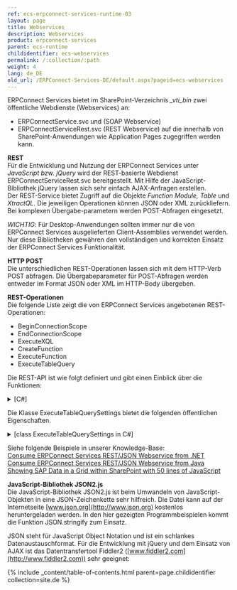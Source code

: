 ```yaml
---
ref: ecs-erpconnect-services-runtime-03
layout: page
title: Webservices
description: Webservices
product: erpconnect-services
parent: ecs-runtime
childidentifier: ecs-webservices
permalink: /:collection/:path
weight: 4
lang: de_DE
old_url: /ERPConnect-Services-DE/default.aspx?pageid=ecs-webservices
---
```


ERPConnect Services bietet im SharePoint-Verzeichnis *_vti_bin* zwei öffentliche Webdienste (Webservices) an:

- ERPConnectService.svc und (SOAP Webservice)
- ERPConnectServiceRest.svc (REST Webservice)
auf die innerhalb von SharePoint-Anwendungen wie Application Pages zugegriffen werden kann.

**REST**<br>
Für die Entwicklung und Nutzung der ERPConnect Services unter *JavaScript bzw. jQuery* wird der REST-basierte Webdienst ERPConnectServiceRest.svc bereitgestellt. Mit Hilfe der JavaScript-Bibliothek jQuery lassen sich sehr einfach AJAX-Anfragen erstellen.<br>
Der REST-Service bietet Zugriff auf die Objekte *Function Module, Table* und *XtractQL*. Die jeweiligen Operationen können JSON oder XML zurückliefern. Bei komplexen Übergabe-parametern werden POST-Abfragen eingesetzt.

*WICHTIG*: Für Desktop-Anwendungen sollten immer nur die von ERPConnect Services ausgelieferten Client-Assemblies verwendet werden. Nur diese Bibliotheken gewähren den vollständigen und korrekten Einsatz der ERPConnect Services Funktionalität.

**HTTP POST**<br>
Die unterschiedlichen REST-Operationen lassen sich mit dem HTTP-Verb POST abfragen. Die Übergabeparameter für POST-Abfragen werden entweder im Format JSON oder XML im HTTP-Body übergeben. 


**REST-Operationen**<br>
Die folgende Liste zeigt die von ERPConnect Services angebotenen REST-Operationen:
- BeginConnectionScope
- EndConnectionScope
- ExecuteXQL
- CreateFunction
- ExecuteFunction
- ExecuteTableQuery

Die REST-API ist wie folgt definiert und gibt einen Einblick über die Funktionen:

<details>
<summary>[C#]</summary>
{% highlight csharp %}
[ServiceContract(Namespace = ERPConnectServiceNamespaces.Contract)]
public interface IERPConnectServiceWSRest
{
  #region Connection Scope Operations
 
  // NOTE: WebMessageBodyStyle.WrappedRequest is not supported for single parameters (see JsonOperationFormatterBehavior)
  [OperationContract]
  [WebInvoke(RequestFormat = WebMessageFormat.Json)]
  ERPExecutionInfo BeginConnectionScope(string applicationName);
 
  [OperationContract]
  [WebInvoke(BodyStyle = WebMessageBodyStyle.WrappedRequest, RequestFormat = WebMessageFormat.Json)]
  ERPExecutionInfo EndConnectionScope(string applicationName, ERPConnectionScope connectionScope);
 
  #endregion
 
  #region XQL Operations
 
  [OperationContract]
  [WebInvoke(BodyStyle = WebMessageBodyStyle.WrappedRequest, RequestFormat = WebMessageFormat.Json)]
  ERPExecutionInfo ExecuteXQL(string applicationName, ERPConnectionScope connectionScope, string query);
 
  #endregion
 
  #region Function Module Operations
 
  [OperationContract]
  [WebInvoke(BodyStyle = WebMessageBodyStyle.WrappedRequest, RequestFormat = WebMessageFormat.Json)]
  ERPExecutionInfo CreateFunction(string applicationName, ERPConnectionScope connectionScope, string name);
 
  [OperationContract]
  [WebInvoke(BodyStyle = WebMessageBodyStyle.WrappedRequest, RequestFormat = WebMessageFormat.Json)]
  ERPExecutionInfo ExecuteFunction(string applicationName, ERPConnectionScope connectionScope, ERPFunction function);
 
  #endregion
 
  #region Table Operations
 
  [OperationContract]
  [WebInvoke(BodyStyle = WebMessageBodyStyle.WrappedRequest, RequestFormat = WebMessageFormat.Json)]
  ERPExecutionInfo ExecuteTableQuery(string applicationName, ERPConnectionScope connectionScope, string tableName, ExecuteTableQuerySettings settings);
 
  #endregion
}
{% endhighlight %}
</details>

Die Klasse ExecuteTableQuerySettings bietet die folgenden öffentlichen Eigenschaften.

<details>
<summary>[class ExecuteTableQuerySettings in C#]</summary>
{% highlight csharp %}
#region class ExecuteTableQuerySettings
public class ExecuteTableQuerySettings
    {
        public int RowSkip { get; set; }
        public int RowCount { get; set; }
        public string WhereClause { get; set; }
        public string OrderClause { get; set; }
        public string CustomFunction { get; set; }
        public bool UseMultibyteExtraction { get; set; }
        public ERPCollection Fields { get; set; }     
    }
#endregion
{% endhighlight %}
</details>


Siehe folgende Beispiele in unserer Knowledge-Base:<br> 
[Consume ERPConnect Services REST/JSON Webservice from .NET](https://my.theobald-software.com/index.php?/Knowledgebase/Article/View/109/53/consume-erpconnect-services-restjson-webservice-from-net) <br>
[Consume ERPConnect Services REST/JSON Webservice from Java](https://my.theobald-software.com/index.php?/Knowledgebase/Article/View/110/53/consume-erpconnect-services-restjson-webservice-from-java)<br>
[Showing SAP Data in a Grid within SharePoint with 50 lines of JavaScript](https://my.theobald-software.com/index.php?/Knowledgebase/Article/View/108/53/showing-sap-data-in-a-grid-within-sharepoint-with-50-lines-of-javascript)<br>

**JavaScript-Bibliothek JSON2.js**<br>
Die JavaScript-Bibliothek JSON2.js ist beim Umwandeln von JavaScript-Objekten in eine JSON-Zeichenkette sehr hilfreich. Die Datei kann auf der Internetseite [www.json.org](http://www.json.org) kostenlos heruntergeladen werden. In den hier gezeigten Programmbeispielen kommt die Funktion JSON.stringify zum Einsatz.    

JSON steht für JavaScript Object Notation und ist ein schlankes Datenaustauschformat. Für die Entwicklung mit jQuery und dem Einsatz von AJAX ist das Datentransfertool Fiddler2 ([www.fiddler2.com](http://www.fiddler2.com)) sehr geeignet:  

{% include _content/table-of-contents.html parent=page.childidentifier collection=site.de %}     